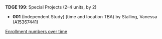 **TDGE 199**: Special Projects (2–4 units, by 2)

- **001** (Independent Study) (time and location TBA) by Stalling, Vanessa (A15367441)

[Enrollment numbers over time](./TDGE199.tsv)

